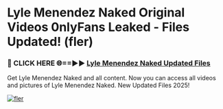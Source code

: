 # Lyle Menendez Naked Original Videos 0nlyFans Leaked - Files Updated! (fler)

<h3>🔴 CLICK HERE 🌐==►► <a href="https://tinyurl.com/yckcrads" rel="nofollow">Lyle Menendez Naked Updated Files</a></h3>

Get Lyle Menendez Naked and all content. Now you can access all videos and pictures of Lyle Menendez Naked. New Updated Files 2025!

[![fler](https://i.imgur.com/hpKpOFt.gif)](https://tinyurl.com/yckcrads)
